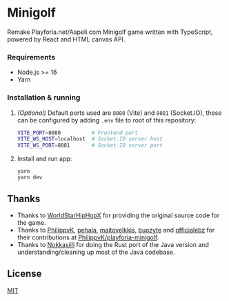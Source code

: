 # Minigolf

Remake Playforia.net/Aapeli.com Minigolf game written with TypeScript, powered by React and HTML canvas API.

### Requirements

- Node.js >= 16
- Yarn

### Installation & running

1. _(Optional)_ Default ports used are `8080` (Vite) and `8081` (Socket.IO), these can be configured by adding `.env` file to root of this repository:

   ```sh
   VITE_PORT=8080          # Frontend port
   VITE_WS_HOST=localhost  # Socket.IO server host
   VITE_WS_PORT=8081       # Socket.IO server port
   ```

2. Install and run app:

   ```
   yarn
   yarn dev
   ```

## Thanks

- Thanks to [WorldStarHipHopX](https://github.com/WorldStarHipHopX) for providing the original source code for the game.
- Thanks to [PhilippvK](https://github.com/PhilippvK), [pehala](https://github.com/pehala), [maitovelkkis](https://github.com/maitovelkkis), [buozyte](https://github.com/buozyte) and [officialebz](https://github.com/officialebz) for their contributions at [PhilippvK/playforia-minigolf](https://github.com/PhilippvK/playforia-minigolf).
- Thanks to [Nokkasiili](https://github.com/nokkasiili) for doing the Rust port of the Java version and understanding/cleaning up most of the Java codebase.

## License

[MIT](https://github.com/eioo/minigolf/blob/main/LICENSE)

